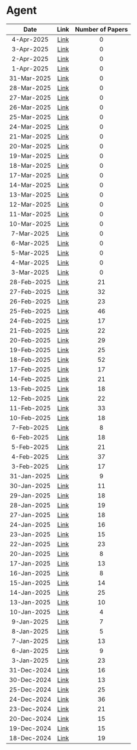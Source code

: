 # Agent

| Date | Link | Number of Papers |
|:----:|:----:|:----------------:|
| 4-Apr-2025 | [Link](https://github.com/Deriq-Qian-Dong/Awesome-arXiv-Daily-Reporter/blob/main/4-Apr-2025/topic/Agent_related_papers.md) | 0 |
| 3-Apr-2025 | [Link](https://github.com/Deriq-Qian-Dong/Awesome-arXiv-Daily-Reporter/blob/main/3-Apr-2025/topic/Agent_related_papers.md) | 0 |
| 2-Apr-2025 | [Link](https://github.com/Deriq-Qian-Dong/Awesome-arXiv-Daily-Reporter/blob/main/2-Apr-2025/topic/Agent_related_papers.md) | 0 |
| 1-Apr-2025 | [Link](https://github.com/Deriq-Qian-Dong/Awesome-arXiv-Daily-Reporter/blob/main/1-Apr-2025/topic/Agent_related_papers.md) | 0 |
| 31-Mar-2025 | [Link](https://github.com/Deriq-Qian-Dong/Awesome-arXiv-Daily-Reporter/blob/main/31-Mar-2025/topic/Agent_related_papers.md) | 0 |
| 28-Mar-2025 | [Link](https://github.com/Deriq-Qian-Dong/Awesome-arXiv-Daily-Reporter/blob/main/28-Mar-2025/topic/Agent_related_papers.md) | 0 |
| 27-Mar-2025 | [Link](https://github.com/Deriq-Qian-Dong/Awesome-arXiv-Daily-Reporter/blob/main/27-Mar-2025/topic/Agent_related_papers.md) | 0 |
| 26-Mar-2025 | [Link](https://github.com/Deriq-Qian-Dong/Awesome-arXiv-Daily-Reporter/blob/main/26-Mar-2025/topic/Agent_related_papers.md) | 0 |
| 25-Mar-2025 | [Link](https://github.com/Deriq-Qian-Dong/Awesome-arXiv-Daily-Reporter/blob/main/25-Mar-2025/topic/Agent_related_papers.md) | 0 |
| 24-Mar-2025 | [Link](https://github.com/Deriq-Qian-Dong/Awesome-arXiv-Daily-Reporter/blob/main/24-Mar-2025/topic/Agent_related_papers.md) | 0 |
| 21-Mar-2025 | [Link](https://github.com/Deriq-Qian-Dong/Awesome-arXiv-Daily-Reporter/blob/main/21-Mar-2025/topic/Agent_related_papers.md) | 0 |
| 20-Mar-2025 | [Link](https://github.com/Deriq-Qian-Dong/Awesome-arXiv-Daily-Reporter/blob/main/20-Mar-2025/topic/Agent_related_papers.md) | 0 |
| 19-Mar-2025 | [Link](https://github.com/Deriq-Qian-Dong/Awesome-arXiv-Daily-Reporter/blob/main/19-Mar-2025/topic/Agent_related_papers.md) | 0 |
| 18-Mar-2025 | [Link](https://github.com/Deriq-Qian-Dong/Awesome-arXiv-Daily-Reporter/blob/main/18-Mar-2025/topic/Agent_related_papers.md) | 0 |
| 17-Mar-2025 | [Link](https://github.com/Deriq-Qian-Dong/Awesome-arXiv-Daily-Reporter/blob/main/17-Mar-2025/topic/Agent_related_papers.md) | 0 |
| 14-Mar-2025 | [Link](https://github.com/Deriq-Qian-Dong/Awesome-arXiv-Daily-Reporter/blob/main/14-Mar-2025/topic/Agent_related_papers.md) | 0 |
| 13-Mar-2025 | [Link](https://github.com/Deriq-Qian-Dong/Awesome-arXiv-Daily-Reporter/blob/main/13-Mar-2025/topic/Agent_related_papers.md) | 0 |
| 12-Mar-2025 | [Link](https://github.com/Deriq-Qian-Dong/Awesome-arXiv-Daily-Reporter/blob/main/12-Mar-2025/topic/Agent_related_papers.md) | 0 |
| 11-Mar-2025 | [Link](https://github.com/Deriq-Qian-Dong/Awesome-arXiv-Daily-Reporter/blob/main/11-Mar-2025/topic/Agent_related_papers.md) | 0 |
| 10-Mar-2025 | [Link](https://github.com/Deriq-Qian-Dong/Awesome-arXiv-Daily-Reporter/blob/main/10-Mar-2025/topic/Agent_related_papers.md) | 0 |
| 7-Mar-2025 | [Link](https://github.com/Deriq-Qian-Dong/Awesome-arXiv-Daily-Reporter/blob/main/7-Mar-2025/topic/Agent_related_papers.md) | 0 |
| 6-Mar-2025 | [Link](https://github.com/Deriq-Qian-Dong/Awesome-arXiv-Daily-Reporter/blob/main/6-Mar-2025/topic/Agent_related_papers.md) | 0 |
| 5-Mar-2025 | [Link](https://github.com/Deriq-Qian-Dong/Awesome-arXiv-Daily-Reporter/blob/main/5-Mar-2025/topic/Agent_related_papers.md) | 0 |
| 4-Mar-2025 | [Link](https://github.com/Deriq-Qian-Dong/Awesome-arXiv-Daily-Reporter/blob/main/4-Mar-2025/topic/Agent_related_papers.md) | 0 |
| 3-Mar-2025 | [Link](https://github.com/Deriq-Qian-Dong/Awesome-arXiv-Daily-Reporter/blob/main/3-Mar-2025/topic/Agent_related_papers.md) | 0 |
| 28-Feb-2025 | [Link](https://github.com/Deriq-Qian-Dong/Awesome-arXiv-Daily-Reporter/blob/main/28-Feb-2025/topic/Agent_related_papers.md) | 21 |
| 27-Feb-2025 | [Link](https://github.com/Deriq-Qian-Dong/Awesome-arXiv-Daily-Reporter/blob/main/27-Feb-2025/topic/Agent_related_papers.md) | 32 |
| 26-Feb-2025 | [Link](https://github.com/Deriq-Qian-Dong/Awesome-arXiv-Daily-Reporter/blob/main/26-Feb-2025/topic/Agent_related_papers.md) | 23 |
| 25-Feb-2025 | [Link](https://github.com/Deriq-Qian-Dong/Awesome-arXiv-Daily-Reporter/blob/main/25-Feb-2025/topic/Agent_related_papers.md) | 46 |
| 24-Feb-2025 | [Link](https://github.com/Deriq-Qian-Dong/Awesome-arXiv-Daily-Reporter/blob/main/24-Feb-2025/topic/Agent_related_papers.md) | 17 |
| 21-Feb-2025 | [Link](https://github.com/Deriq-Qian-Dong/Awesome-arXiv-Daily-Reporter/blob/main/21-Feb-2025/topic/Agent_related_papers.md) | 22 |
| 20-Feb-2025 | [Link](https://github.com/Deriq-Qian-Dong/Awesome-arXiv-Daily-Reporter/blob/main/20-Feb-2025/topic/Agent_related_papers.md) | 29 |
| 19-Feb-2025 | [Link](https://github.com/Deriq-Qian-Dong/Awesome-arXiv-Daily-Reporter/blob/main/19-Feb-2025/topic/Agent_related_papers.md) | 25 |
| 18-Feb-2025 | [Link](https://github.com/Deriq-Qian-Dong/Awesome-arXiv-Daily-Reporter/blob/main/18-Feb-2025/topic/Agent_related_papers.md) | 52 |
| 17-Feb-2025 | [Link](https://github.com/Deriq-Qian-Dong/Awesome-arXiv-Daily-Reporter/blob/main/17-Feb-2025/topic/Agent_related_papers.md) | 17 |
| 14-Feb-2025 | [Link](https://github.com/Deriq-Qian-Dong/Awesome-arXiv-Daily-Reporter/blob/main/14-Feb-2025/topic/Agent_related_papers.md) | 21 |
| 13-Feb-2025 | [Link](https://github.com/Deriq-Qian-Dong/Awesome-arXiv-Daily-Reporter/blob/main/13-Feb-2025/topic/Agent_related_papers.md) | 18 |
| 12-Feb-2025 | [Link](https://github.com/Deriq-Qian-Dong/Awesome-arXiv-Daily-Reporter/blob/main/12-Feb-2025/topic/Agent_related_papers.md) | 22 |
| 11-Feb-2025 | [Link](https://github.com/Deriq-Qian-Dong/Awesome-arXiv-Daily-Reporter/blob/main/11-Feb-2025/topic/Agent_related_papers.md) | 33 |
| 10-Feb-2025 | [Link](https://github.com/Deriq-Qian-Dong/Awesome-arXiv-Daily-Reporter/blob/main/10-Feb-2025/topic/Agent_related_papers.md) | 18 |
| 7-Feb-2025 | [Link](https://github.com/Deriq-Qian-Dong/Awesome-arXiv-Daily-Reporter/blob/main/7-Feb-2025/topic/Agent_related_papers.md) | 8 |
| 6-Feb-2025 | [Link](https://github.com/Deriq-Qian-Dong/Awesome-arXiv-Daily-Reporter/blob/main/6-Feb-2025/topic/Agent_related_papers.md) | 18 |
| 5-Feb-2025 | [Link](https://github.com/Deriq-Qian-Dong/Awesome-arXiv-Daily-Reporter/blob/main/5-Feb-2025/topic/Agent_related_papers.md) | 21 |
| 4-Feb-2025 | [Link](https://github.com/Deriq-Qian-Dong/Awesome-arXiv-Daily-Reporter/blob/main/4-Feb-2025/topic/Agent_related_papers.md) | 37 |
| 3-Feb-2025 | [Link](https://github.com/Deriq-Qian-Dong/Awesome-arXiv-Daily-Reporter/blob/main/3-Feb-2025/topic/Agent_related_papers.md) | 17 |
| 31-Jan-2025 | [Link](https://github.com/Deriq-Qian-Dong/Awesome-arXiv-Daily-Reporter/blob/main/31-Jan-2025/topic/Agent_related_papers.md) | 9 |
| 30-Jan-2025 | [Link](https://github.com/Deriq-Qian-Dong/Awesome-arXiv-Daily-Reporter/blob/main/30-Jan-2025/topic/Agent_related_papers.md) | 11 |
| 29-Jan-2025 | [Link](https://github.com/Deriq-Qian-Dong/Awesome-arXiv-Daily-Reporter/blob/main/29-Jan-2025/topic/Agent_related_papers.md) | 18 |
| 28-Jan-2025 | [Link](https://github.com/Deriq-Qian-Dong/Awesome-arXiv-Daily-Reporter/blob/main/28-Jan-2025/topic/Agent_related_papers.md) | 19 |
| 27-Jan-2025 | [Link](https://github.com/Deriq-Qian-Dong/Awesome-arXiv-Daily-Reporter/blob/main/27-Jan-2025/topic/Agent_related_papers.md) | 18 |
| 24-Jan-2025 | [Link](https://github.com/Deriq-Qian-Dong/Awesome-arXiv-Daily-Reporter/blob/main/24-Jan-2025/topic/Agent_related_papers.md) | 16 |
| 23-Jan-2025 | [Link](https://github.com/Deriq-Qian-Dong/Awesome-arXiv-Daily-Reporter/blob/main/23-Jan-2025/topic/Agent_related_papers.md) | 15 |
| 22-Jan-2025 | [Link](https://github.com/Deriq-Qian-Dong/Awesome-arXiv-Daily-Reporter/blob/main/22-Jan-2025/topic/Agent_related_papers.md) | 23 |
| 20-Jan-2025 | [Link](https://github.com/Deriq-Qian-Dong/Awesome-arXiv-Daily-Reporter/blob/main/20-Jan-2025/topic/Agent_related_papers.md) | 8 |
| 17-Jan-2025 | [Link](https://github.com/Deriq-Qian-Dong/Awesome-arXiv-Daily-Reporter/blob/main/17-Jan-2025/topic/Agent_related_papers.md) | 13 |
| 16-Jan-2025 | [Link](https://github.com/Deriq-Qian-Dong/Awesome-arXiv-Daily-Reporter/blob/main/16-Jan-2025/topic/Agent_related_papers.md) | 8 |
| 15-Jan-2025 | [Link](https://github.com/Deriq-Qian-Dong/Awesome-arXiv-Daily-Reporter/blob/main/15-Jan-2025/topic/Agent_related_papers.md) | 14 |
| 14-Jan-2025 | [Link](https://github.com/Deriq-Qian-Dong/Awesome-arXiv-Daily-Reporter/blob/main/14-Jan-2025/topic/Agent_related_papers.md) | 25 |
| 13-Jan-2025 | [Link](https://github.com/Deriq-Qian-Dong/Awesome-arXiv-Daily-Reporter/blob/main/13-Jan-2025/topic/Agent_related_papers.md) | 10 |
| 10-Jan-2025 | [Link](https://github.com/Deriq-Qian-Dong/Awesome-arXiv-Daily-Reporter/blob/main/10-Jan-2025/topic/Agent_related_papers.md) | 4 |
| 9-Jan-2025 | [Link](https://github.com/Deriq-Qian-Dong/Awesome-arXiv-Daily-Reporter/blob/main/9-Jan-2025/topic/Agent_related_papers.md) | 7 |
| 8-Jan-2025 | [Link](https://github.com/Deriq-Qian-Dong/Awesome-arXiv-Daily-Reporter/blob/main/8-Jan-2025/topic/Agent_related_papers.md) | 5 |
| 7-Jan-2025 | [Link](https://github.com/Deriq-Qian-Dong/Awesome-arXiv-Daily-Reporter/blob/main/7-Jan-2025/topic/Agent_related_papers.md) | 13 |
| 6-Jan-2025 | [Link](https://github.com/Deriq-Qian-Dong/Awesome-arXiv-Daily-Reporter/blob/main/6-Jan-2025/topic/Agent_related_papers.md) | 9 |
| 3-Jan-2025 | [Link](https://github.com/Deriq-Qian-Dong/Awesome-arXiv-Daily-Reporter/blob/main/3-Jan-2025/topic/Agent_related_papers.md) | 23 |
| 31-Dec-2024 | [Link](https://github.com/Deriq-Qian-Dong/Awesome-arXiv-Daily-Reporter/blob/main/31-Dec-2024/topic/Agent_related_papers.md) | 16 |
| 30-Dec-2024 | [Link](https://github.com/Deriq-Qian-Dong/Awesome-arXiv-Daily-Reporter/blob/main/30-Dec-2024/topic/Agent_related_papers.md) | 13 |
| 25-Dec-2024 | [Link](https://github.com/Deriq-Qian-Dong/Awesome-arXiv-Daily-Reporter/blob/main/25-Dec-2024/topic/Agent_related_papers.md) | 25 |
| 24-Dec-2024 | [Link](https://github.com/Deriq-Qian-Dong/Awesome-arXiv-Daily-Reporter/blob/main/24-Dec-2024/topic/Agent_related_papers.md) | 36 |
| 23-Dec-2024 | [Link](https://github.com/Deriq-Qian-Dong/Awesome-arXiv-Daily-Reporter/blob/main/23-Dec-2024/topic/Agent_related_papers.md) | 21 |
| 20-Dec-2024 | [Link](https://github.com/Deriq-Qian-Dong/Awesome-arXiv-Daily-Reporter/blob/main/20-Dec-2024/topic/Agent_related_papers.md) | 15 |
| 19-Dec-2024 | [Link](https://github.com/Deriq-Qian-Dong/Awesome-arXiv-Daily-Reporter/blob/main/19-Dec-2024/topic/Agent_related_papers.md) | 15 |
| 18-Dec-2024 | [Link](https://github.com/Deriq-Qian-Dong/Awesome-arXiv-Daily-Reporter/blob/main/18-Dec-2024/topic/Agent_related_papers.md) | 19 |
